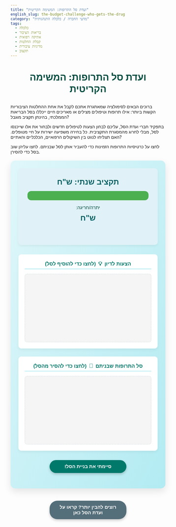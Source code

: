```yaml
---
title: "ועדת סל התרופות: המשימה הקריטית"
english_slug: the-budget-challenge-who-gets-the-drug
category: "מדעי החברה / כלכלה התנהגותית"
tags:
  - כלכלה
  - בריאות הציבור
  - אתיקה רפואית
  - קבלת החלטות
  - מדיניות ציבורית
  - תקצוב
---
```

# ועדת סל התרופות: המשימה הקריטית

ברוכים הבאים לסימולציה שמאתגרת אתכם לקבל את אחת ההחלטות הציבוריות הקשות ביותר: אילו תרופות וטיפולים מצילים או מאריכים חיים ייכללו בסל הבריאות הממלכתי, בהינתן תקציב מוגבל?

בתפקיד חברי ועדת הסל, עליכם לבחון הצעות לטיפולים חדשים ולבחור את אלו שייכנסו לסל, מבלי לחרוג מהמסגרת התקציבית. כל בחירה משפיעה ישירות על חיי מטופלים. האם תצליחו לנווט בין השיקולים הרפואיים, הכלכליים והאתיים?

לחצו על כרטיסיות התרופות הזמינות כדי להעביר אותן לסל שבניתם. לחצו עליהן שוב בסל כדי להסירן.

<div class="app-container" dir="rtl">
    <div class="budget-area">
        <h2>תקציב שנתי: <span id="total-budget"></span> ש"ח</h2>
        <div class="budget-bar-container">
            <div id="budget-bar" class="budget-bar"></div>
        </div>
         <p class="budget-label">יתרה/חריגה:</p>
        <h2><span id="current-budget"></span> ש"ח</h2>
        <p id="budget-status" class="budget-status"></p>
    </div>
    <div class="proposals-and-basket">
        <div class="available-proposals panel">
            <h3>הצעות לדיון <span class="icon">💡</span> (לחצו כדי להוסיף לסל)</h3>
            <div id="proposals-list" class="proposals-list list">
                <!-- Drug proposal cards will be rendered here -->
            </div>
        </div>
        <div class="drug-basket panel">
            <h3>סל התרופות שבניתם <span class="icon">🛒</span> (לחצו כדי להסיר מהסל)</h3>
            <div id="basket-list" class="basket-list list">
                <!-- Selected drug cards will be rendered here -->
            </div>
        </div>
    </div>
    <button id="finish-button" class="action-button">סיימתי את בניית הסל!</button>
    <div id="results-area" class="results-area hidden panel">
        <h3><span class="icon">📊</span> סיכום החלטות הסל שלכם</h3>
        <div id="results-content">
            <!-- Results will be displayed here -->
        </div>
    </div>
</div>

<style>
/* General Styles */
.app-container {
    font-family: 'Arial', sans-serif;
    max-width: 1100px;
    margin: 20px auto;
    padding: 25px;
    background: linear-gradient(to bottom right, #e0f7fa, #b2ebf2); /* Soft gradient background */
    border-radius: 15px;
    box-shadow: 0 10px 25px rgba(0, 0, 0, 0.1);
    direction: rtl; /* Hebrew support */
    text-align: right;
    overflow: hidden; /* Clear floats/margins */
}

h1 {
    color: #004d40; /* Dark Teal */
    text-align: center;
    margin-bottom: 30px;
    font-size: 2.2em;
    font-weight: bold;
}

h2 {
     color: #006064; /* Cyan-Teal */
     text-align: center;
     margin: 10px 0;
     font-size: 1.8em;
}

h3 {
    color: #00796b; /* Teal */
    margin-top: 0;
    margin-bottom: 15px;
    padding-bottom: 5px;
    border-bottom: 2px solid #b2ebf2; /* Light Cyan */
    display: flex;
    align-items: center;
    justify-content: center; /* Center align headings */
    gap: 8px; /* Space between text and icon */
}

.icon {
    font-size: 1.1em;
}

.panel {
    background-color: #ffffff;
    border: 1px solid #e0f7fa; /* Light border */
    border-radius: 10px;
    padding: 20px;
    box-shadow: 0 4px 10px rgba(0, 0, 0, 0.05);
}

/* Budget Area */
.budget-area {
    margin-bottom: 30px;
    padding: 20px;
    background-color: #e0f2f7; /* Very Light Blue-Green */
    border-radius: 10px;
    text-align: center;
    box-shadow: 0 4px 8px rgba(0, 0, 0, 0.05);
}

.budget-label {
     font-size: 1.1em;
     color: #004d40;
     margin-bottom: 5px;
}

.budget-area h2 span {
    font-weight: bold;
    color: #004d40; /* Dark Teal */
}


.budget-bar-container {
    width: 95%;
    margin: 15px auto;
    background-color: #b2dfdb; /* Light Teal */
    border-radius: 12px;
    overflow: hidden;
    height: 30px;
    box-shadow: inset 0 2px 5px rgba(0, 0, 0, 0.1);
}

.budget-bar {
    height: 100%;
    width: 100%; /* Starts full */
    background-color: #4CAF50; /* Green */
    transition: width 0.8s ease-in-out, background-color 0.8s ease-in-out; /* Smoother transition */
    border-radius: 12px; /* Match container radius */
}

.budget-bar.over-budget {
    background-color: #e53935; /* Red */
     animation: pulse-red 1s infinite alternate; /* Add pulsing animation for over budget */
}

@keyframes pulse-red {
    from { background-color: #e53935; }
    to { background-color: #ff5252; }
}


.budget-status {
    font-weight: bold;
    margin-top: 15px;
    font-size: 1.1em;
    min-height: 1.5em; /* Prevent layout shift */
}

.budget-status.over-budget {
    color: #e53935; /* Red */
}

/* Proposals and Basket Layout */
.proposals-and-basket {
    display: flex;
    flex-wrap: wrap;
    gap: 25px; /* Increased gap */
    margin-bottom: 30px;
}

.available-proposals, .drug-basket {
    flex: 1;
    min-width: 320px; /* Adjusted min-width */
}

.list {
    min-height: 200px; /* Increased visual space */
    padding: 10px; /* Added padding */
    background-color: #f5f5f5; /* Light grey background for list area */
    border-radius: 8px;
    border: 1px dashed #cfd8dc; /* Dashed border to indicate drop area */
}

.proposals-list .drug-card {
     border-color: #e0f7fa; /* Light border */
     background-color: #e0f7fa; /* Very Light Blue-Green */
}

.basket-list .drug-card {
    border-color: #b2ebf2; /* Light border */
    background-color: #b2ebf2; /* Light Cyan */
}

/* Drug Cards */
.drug-card {
    border: 1px solid; /* Border color set in parent list */
    border-radius: 8px;
    padding: 15px; /* Increased padding */
    margin-bottom: 12px; /* Increased margin */
    cursor: pointer;
    transition: transform 0.2s ease-in-out, box-shadow 0.2s ease-in-out, opacity 0.3s ease; /* Added opacity transition */
    position: relative; /* Needed for potential animations */
    box-shadow: 0 2px 5px rgba(0, 0, 0, 0.05);
}

.drug-card:hover {
    transform: translateY(-5px) scale(1.02); /* More pronounced hover effect */
    box-shadow: 0 8px 15px rgba(0, 0, 0, 0.15);
    background-color: #ffffff; /* White on hover */
}

.drug-card h4 {
    margin-top: 0;
    margin-bottom: 8px; /* Increased margin */
    color: #004d40; /* Dark Teal */
    font-size: 1.1em;
    font-weight: bold;
}

.drug-card p {
    margin: 5px 0; /* Increased margin */
    font-size: 0.95em;
    color: #555;
    line-height: 1.4;
}

.drug-card p strong {
    color: #333;
}

.drug-card .cost {
    font-weight: bold;
    color: #c62828; /* Dark Red */
    font-size: 1.05em;
}

/* Buttons */
button {
    display: block;
    width: 250px; /* Increased width */
    margin: 25px auto; /* Increased margin */
    padding: 12px 25px; /* Increased padding */
    background-color: #00796b; /* Teal */
    color: white;
    border: none;
    border-radius: 25px; /* Pill shape */
    cursor: pointer;
    font-size: 1.1em;
    font-weight: bold;
    transition: background-color 0.3s ease, transform 0.1s ease; /* Smooth transition */
    box-shadow: 0 4px 8px rgba(0, 0, 0, 0.2);
}

button:hover {
    background-color: #004d40; /* Darker Teal */
    transform: translateY(-2px);
    box-shadow: 0 6px 12px rgba(0, 0, 0, 0.3);
}

button:active {
    transform: translateY(0);
    box-shadow: 0 2px 5px rgba(0, 0, 0, 0.2);
}

#toggle-explanation {
    background-color: #546e7a; /* Blue-grey */
     margin-top: 40px; /* More space above explanation toggle */
}
#toggle-explanation:hover {
     background-color: #37474f; /* Darker blue-grey */
}


/* Results Area */
.results-area {
    margin-top: 30px; /* Increased margin */
    background-color: #e0f7fa; /* Light blue-green */
    border-color: #b2ebf2;
}

.results-area h3 {
     color: #00796b; /* Teal */
     border-bottom-color: #b2ebf2;
}

.results-area p {
    font-size: 1.05em;
    margin-bottom: 10px;
    line-height: 1.5;
}

.results-area strong {
    color: #004d40; /* Dark Teal */
}

.results-area ul {
    list-style: none; /* Remove default list style */
    padding: 0;
    margin-top: 20px;
}

.results-area li {
    background-color: #ffffff; /* White background for list items */
    border: 1px solid #b2ebf2; /* Light border */
    border-radius: 8px;
    padding: 12px;
    margin-bottom: 10px;
    box-shadow: 0 2px 5px rgba(0, 0, 0, 0.05);
}

.results-area li strong {
    color: #00796b; /* Teal */
}

.results-area .budget-warning {
    color: #c62828; /* Dark Red */
    font-weight: bold;
    margin-top: 20px;
    padding: 15px;
    background-color: #ffebee; /* Very light red */
    border: 1px solid #ef9a9a; /* Light red border */
    border-radius: 8px;
    text-align: center;
}

.results-area .budget-suggestion {
    color: #fbc02d; /* Dark Yellow */
    font-weight: bold;
     margin-top: 20px;
    padding: 15px;
    background-color: #fffde7; /* Very light yellow */
    border: 1px solid #fff59d; /* Light yellow border */
    border-radius: 8px;
    text-align: center;
}


.hidden {
    display: none;
}

/* Explanation Area */
.explanation {
    margin-top: 20px;
    padding: 20px;
    border: 1px solid #ffcc80; /* Light orange border */
    border-radius: 10px;
    background-color: #fff3e0; /* Light orange */
    box-shadow: 0 4px 10px rgba(0, 0, 0, 0.05);
}

.explanation h2, .explanation h3 {
    color: #e65100; /* Darker orange */
    border-bottom-color: #ffcc80; /* Light orange border */
}

.explanation p {
    color: #4e342e; /* Brownish text */
    line-height: 1.6;
    margin-bottom: 15px;
}

.explanation ul {
     padding-right: 20px;
     list-style: disc;
     color: #4e342e;
}

.explanation li {
     margin-bottom: 8px;
}

.explanation li strong {
    color: #d84315; /* Orange-Red */
}


/* Responsive adjustments */
@media (max-width: 768px) {
    .proposals-and-basket {
        flex-direction: column;
        gap: 15px;
    }

    .available-proposals, .drug-basket {
        min-width: 95%;
    }

    button {
        width: 90%;
        padding: 10px 20px;
        font-size: 1em;
    }

     h1 { font-size: 1.8em; }
     h2 { font-size: 1.5em; }
     h3 { font-size: 1.2em; }

     .panel { padding: 15px; }
     .drug-card { padding: 12px; }
     .results-area li { padding: 10px; }
}

</style>

<button id="toggle-explanation">רוצים להבין יותר? קראו על ועדת הסל כאן</button>
<div id="explanation" class="explanation hidden">
    <h2>רקע והסבר: ועדת סל התרופות</h2>
    <p>כפי שחוויתם בסימולציה, תהליך ההחלטה אילו תרופות וטכנולוגיות רפואיות ייכנסו לסל הבריאות הממלכתי הוא מורכב, טעון, וכרוך בדילמות קשות. הסימולציה נועדה לדמות את האתגרים העומדים בפני ועדת סל התרופות בישראל.</p>

    <h3>מהי ועדת סל התרופות ותפקידה?</h3>
    <p>ועדת סל שירותי הבריאות היא ועדה ציבורית הממונה על ידי שר הבריאות. תפקידה המרכזי הוא להחליט אילו תרופות, טכנולוגיות וטיפולים רפואיים חדשים ייכללו בסל שירותי הבריאות הממלכתי. הסל הוא רשימה של כל הטיפולים והשירותים שמשרד הבריאות וקופות החולים מחויבים לממן למבוטחים בישראל. מדי שנה מקצה המדינה תקציב נוסף מוגבל להרחבת הסל, והוועדה צריכה לבחור אילו מההצעות הרבות שהוגשו ייכללו בו במסגרת התקציב.</p>

    <h3>הקונפליקט הבסיסי: משאבים מוגבלים מול צרכים בלתי מוגבלים</h3>
    <p>זהו לב הדילמה. הצרכים הרפואיים בחברה הם עצומים ותמיד יהיו חידושים רפואיים יקרים שיכולים לעזור לחולים רבים או מעטים. לעומת זאת, התקציב המוקצה להרחבת הסל מוגבל. עובדה זו יוצרת מצב בו לא ניתן להכניס את כל התרופות והטכנולוגיות המומלצות, ונדרשת בחירה כואבת - מי יקבל טיפול מציל או מאריך חיים ומי לא.</p>

    <h3>הקריטריונים המנחים את הועדה</h3>
    <p>הוועדה מתבססת על קריטריונים מוגדרים, אך אופן יישומם כרוך בפרשנות ובאיזונים:
    <ul>
        <li><strong>עלות-תועלת:</strong> האם התועלת הבריאותית (הארכת חיים, שיפור איכות חיים) שמספקת התרופה מצדיקה את עלותה?</li>
        <li><strong>חומרת המחלה:</strong> האם מדובר במחלה קשה, מסכנת חיים או גורמת סבל רב? ניתנת לרוב עדיפות לטיפול במחלות קשות יותר.</li>
        <li><strong>היקף האוכלוסיה:</strong> כמה מטופלים פוטנציאליים ייהנו מהטיפול? טיפולים למחלות נפוצות משפיעים על רבים, בעוד טיפולים למחלות נדירות משפיעים על קבוצה קטנה.</li>
        <li><strong>היבטים אתיים וחברתיים:</strong> שיקולים כמו טיפול בילדים, חולים סופניים (טיפול פליאטיבי), צדק חברתי (האם התרופה זמינה רק לעשירים בלעדי הסל?), מחלות נדירות ("יתום" תרופתי).</li>
    </ul>
    </p>

    <h3>מושגים מרכזיים כמו QALY</h3>
    <p>אחד הכלים המשמשים להערכת עלות-תועלת הוא ה-QALY (Quality-Adjusted Life Year) - "שנת חיים מותאמת לאיכות". QALY מנסה לכמת את התועלת של טיפול לא רק לפי הארכת חיים, אלא גם לפי איכות החיים בשנים שהתווספו. שנת חיים בבריאות מלאה נחשבת ל-1 QALY, בעוד שנת חיים עם מחלה קשה או מוגבלות מקבלת ציון נמוך יותר (למשל 0.5 QALY). על ידי חישוב עלות לכל QALY שהטיפול מוסיף, ניתן להשוות יחסית בין טיפולים שונים המשפיעים באופן שונה על חיים ואיכות חיים.</p>

    <h3>הדילמות המוסריות והחברתיות</h3>
    <p>ההחלטות בוועדת הסל אינן רק כלכליות או קליניות. הן נוגעות ישירות לחיי אדם, לסבל, לתקווה ולאכזבה. הדילמות כוללות: האם לתעדף הארכת חיים על פני שיפור איכות חיים? האם להשקיע משאבים עצומים במחלה נדירה לעומת טיפול זול ויעיל למחלה נפוצה? כיצד מתייחסים לחולים סופניים? לחולים ש"אשמים" במחלתם (למשל, מעשנים)? זו אחריות ציבורית כבדה.</p>

    <h3>השפעת גורמים חיצוניים</h3>
    <p>הוועדה פועלת תחת לחץ ציבורי ותקשורתי משמעותי. סיפורים אישיים של חולים בתקשורת, קמפיינים ציבוריים, ולעיתים גם לובינג של חברות תרופות, משפיעים על השיח הציבורי ועל האווירה סביב החלטות הוועדה, גם אם ההחלטות הפורמליות מתבססות על הקריטריונים.</p>

    <h3>מדוע התהליך הכרחי, קשה ושקוף</h3>
    <p>על אף הקושי והכאב הכרוכים בו, תהליך קבלת ההחלטות על סל הבריאות הכרחי בחברה מודרנית עם משאבים מוגבלים. השקיפות היחסית של עבודת הוועדה (הדיונים מתועדים, ההחלטות מנומקות) חשובה לאמון הציבור במערכת, גם כשההחלטות קשות ומאכזבות. הסימולציה נועדה להדגיש את המורכבות של התהליך ולהמחיש שאין לו בהכרח "פתרון אחד נכון", אלא הוא תוצר של איזונים ערכיים, כלכליים וקליניים.</p>
</div>

<script>
document.addEventListener('DOMContentLoaded', () => {
    const totalBudget = 500000000; // 500 million
    let currentSpent = 0;
    const drugs = [
        { id: 1, name: "תרופה לסרטן נדיר", cost_per_patient: 800000, num_patients: 100, total_cost: 80000000, efficacy: "מאריך חיים בשנים רבות, שיפור דרמטי באיכות חיים", severity: "מחלת סרטן נדירה, קטלנית ללא טיפול", ethical_considerations: "טיפול מציל חיים", category: "סרטן", impact_level: "High" },
        { id: 2, name: "תרופה למחלה אוטואימונית קשה", cost_per_patient: 250000, num_patients: 500, total_cost: 125000000, efficacy: "שיפור משמעותי באיכות חיים, הפחתת נכות", severity: "מחלה כרונית קשה, גורמת נכות", ethical_considerations: "", category: "אוטואימוני", impact_level: "Medium-High" },
        { id: 3, name: "טיפול חדשני לסיבוכי סוכרת", cost_per_patient: 30000, num_patients: 5000, total_cost: 150000000, efficacy: "מניעת הידרדרות ותחלואה משנית", severity: "מחלה כרונית נפוצה, בעלת סיבוכים קשים", ethical_considerations: "השפעה על אוכלוסייה גדולה", category: "סוכרת", impact_level: "High-Volume" },
        { id: 4, name: "תרופה למחלה גנטית קטלנית בילדים", cost_per_patient: 1200000, num_patients: 50, total_cost: 60000000, efficacy: "מציל חיים, מאפשר התפתחות תקינה", severity: "מחלה גנטית נדירה וקטלנית בילדים", ethical_considerations: "טיפול בילדים, מחלה נדירה", category: "מחלות נדירות", impact_level: "Critical-Rare" },
        { id: 5, name: "טיפול מונע לאירוע מוחי חוזר", cost_per_patient: 5000, num_patients: 10000, total_cost: 50000000, efficacy: "מניעת אירועים מוחיים בסיכון גבוה", severity: "מניעת תחלואה קשה", ethical_considerations: "טיפול מונע, השפעה רחבה", category: "קרדיו-וסקולרי", impact_level: "Prevention-Volume" },
        { id: 6, name: "טיפול פליאטיבי לחולים סופניים", cost_per_patient: 150000, num_patients: 200, total_cost: 30000000, efficacy: "שיפור דרמטי באיכות החיים והפחתת סבל בחודשי חיים אחרונים", severity: "מחלה סופנית", ethical_considerations: "טיפול בסוף חיים, כבוד האדם", category: "פליאטיבי", impact_level: "Palliative" },
        { id: 7, name: "תרופה למחלת נפש קשה ועמידה לטיפול", cost_per_patient: 200000, num_patients: 300, total_cost: 60000000, efficacy: "מאפשר חזרה לתפקוד מלא, מונע אשפוזים", severity: "מחלת נפש קשה, מגבילה מאוד", ethical_considerations: "בריאות הנפש", category: "פסיכיאטריה", impact_level: "Quality-of-Life" },
        { id: 8, name: "טיפול חדשני בכאב כרוני קשה", cost_per_patient: 10000, num_patients: 8000, total_cost: 80000000, efficacy: "הפחתה משמעותית של כאב כרוני", severity: "מצב כרוני פוגע באיכות החיים", ethical_considerations: "", category: "כאב", impact_level: "Symptom-Relief" }
    ];

    let availableDrugs = [...drugs];
    let selectedDrugs = [];

    const proposalsList = document.getElementById('proposals-list');
    const basketList = document.getElementById('basket-list');
    const currentBudgetSpan = document.getElementById('current-budget');
    const totalBudgetSpan = document.getElementById('total-budget');
    const budgetBar = document.getElementById('budget-bar');
    const budgetStatus = document.getElementById('budget-status');
    const finishButton = document.getElementById('finish-button');
    const resultsArea = document.getElementById('results-area');
    const resultsContent = document.getElementById('results-content');
    const toggleExplanationButton = document.getElementById('toggle-explanation');
    const explanationDiv = document.getElementById('explanation');

    totalBudgetSpan.textContent = formatCurrency(totalBudget);

    function formatCurrency(amount) {
         // Use minimumFractionDigits: 0 to avoid decimals for whole numbers
         return amount.toLocaleString('he-IL', { minimumFractionDigits: 0 });
    }

    function updateBudgetDisplay() {
        currentSpent = selectedDrugs.reduce((sum, drug) => sum + drug.total_cost, 0);
        const remainingBudget = totalBudget - currentSpent;
        currentBudgetSpan.textContent = formatCurrency(remainingBudget);

        const budgetPercentage = Math.max(0, (totalBudget - currentSpent) / totalBudget) * 100;
        budgetBar.style.width = budgetPercentage + '%';

        if (remainingBudget < 0) {
            budgetBar.classList.add('over-budget');
            // budgetBar.style.width = '100%'; // Keep width for visual context
            budgetStatus.textContent = `חריגה מהתקציב בסך: ${formatCurrency(Math.abs(remainingBudget))} ש"ח`;
            budgetStatus.classList.add('over-budget');
             budgetStatus.classList.remove('within-budget');
        } else if (remainingBudget === totalBudget) {
             budgetBar.classList.remove('over-budget');
             budgetStatus.textContent = 'הסל ריק, כל התקציב זמין';
             budgetStatus.classList.remove('over-budget', 'within-budget');

        }
        else {
            budgetBar.classList.remove('over-budget');
             budgetStatus.textContent = `${formatCurrency(remainingBudget)} ש"ח נותרו בתקציב`;
             budgetStatus.classList.remove('over-budget');
             budgetStatus.classList.add('within-budget');

             if (budgetPercentage > 50) budgetBar.style.backgroundColor = '#4CAF50'; // Green
             else if (budgetPercentage > 10) budgetBar.style.backgroundColor = '#ffc107'; // Yellow
             else budgetBar.style.backgroundColor = '#ff9800'; // Orange
        }
         // Update button state
        // finishButton.disabled = currentSpent === 0; // Optional: Disable finish if nothing is selected
    }

    function renderDrugs(listElement, drugsArray, inBasket = false) {
        listElement.innerHTML = '';
        if (drugsArray.length === 0) {
             listElement.innerHTML = inBasket
                ? '<p style="text-align:center; color:#777; padding-top: 20px;">הסל ריק. לחצו על הצעות מהרשימה משמאל כדי להוסיף אותן.</p>'
                : '<p style="text-align:center; color:#777; padding-top: 20px;">אין הצעות נוספות לדיון כרגע.</p>';
             listElement.classList.add('empty');
        } else {
             listElement.classList.remove('empty');
             drugsArray.forEach(drug => {
                 const card = document.createElement('div');
                 card.classList.add('drug-card');
                 card.dataset.id = drug.id;
                 card.dataset.inBasket = inBasket; // Mark card source/destination
                 card.innerHTML = `
                    <h4>${drug.name}</h4>
                    <p><strong>עלות כוללת:</strong> <span class="cost">${formatCurrency(drug.total_cost)} ש"ח</span></p>
                    <p><strong>מטופלים:</strong> ${drug.num_patients.toLocaleString('he-IL')}</p>
                    <p><strong>יעילות:</strong> ${drug.efficacy}</p>
                    <p><strong>חומרת מחלה:</strong> ${drug.severity}</p>
                    ${drug.ethical_considerations ? `<p><strong>שיקול נוסף:</strong> ${drug.ethical_considerations}</p>` : ''}
                 `;

                // Add simple animation class before appending
                card.style.opacity = 0; // Start invisible
                listElement.appendChild(card);
                requestAnimationFrame(() => {
                    card.style.opacity = 1; // Fade in
                });
             });
        }
    }

    function moveDrug(drugId) {
        const drugIndexAvailable = availableDrugs.findIndex(d => d.id === drugId);
        const drugIndexSelected = selectedDrugs.findIndex(d => d.id === drugId);

        let drugToMove;
        let sourceList, destList, sourceArray, destArray;

        if (drugIndexAvailable !== -1) { // Drug is in available list, move to basket
            drugToMove = availableDrugs[drugIndexAvailable];
            sourceArray = availableDrugs;
            destArray = selectedDrugs;
            sourceList = proposalsList;
            destList = basketList;
        } else if (drugIndexSelected !== -1) { // Drug is in basket, move back to available
            drugToMove = selectedDrugs[drugIndexSelected];
            sourceArray = selectedDrugs;
            destArray = availableDrugs;
            sourceList = basketList;
            destList = proposalsList;
        } else {
            return; // Drug not found
        }

        // Add animation class before removal
        const cardElement = sourceList.querySelector(`.drug-card[data-id="${drugId}"]`);
        if (cardElement) {
             cardElement.style.opacity = 0; // Fade out
             cardElement.style.transform = 'scale(0.9)'; // Shrink slightly
             cardElement.style.transition = 'transform 0.3s ease, opacity 0.3s ease';


            setTimeout(() => {
                 // Remove from source array and add to destination array
                 const indexInSource = sourceArray.findIndex(d => d.id === drugId);
                 if (indexInSource !== -1) {
                      const [movedDrug] = sourceArray.splice(indexInSource, 1);
                      destArray.push(movedDrug);
                 }

                // Re-render lists
                renderDrugs(proposalsList, availableDrugs, false);
                renderDrugs(basketList, selectedDrugs, true);
                updateBudgetDisplay();
            }, 300); // Match animation duration
        } else {
             // Fallback if element not found (shouldn't happen with delegation)
             const indexInSource = sourceArray.findIndex(d => d.id === drugId);
                 if (indexInSource !== -1) {
                      const [movedDrug] = sourceArray.splice(indexInSource, 1);
                      destArray.push(movedDrug);
                 }
                renderDrugs(proposalsList, availableDrugs, false);
                renderDrugs(basketList, selectedDrugs, true);
                updateBudgetDisplay();
        }
    }

    function calculateResults() {
        const totalSpent = selectedDrugs.reduce((sum, drug) => sum + drug.total_cost, 0);
        const totalPatientsCovered = selectedDrugs.reduce((sum, drug) => sum + drug.num_patients, 0);
        const budgetDifference = totalBudget - totalSpent;

        let resultsHtml = `
            <p><strong>התקציב השנתי המוגדר:</strong> ${formatCurrency(totalBudget)} ש"ח</p>
            <p><strong>סך ההוצאה בסל שבניתם:</strong> ${formatCurrency(totalSpent)} ש"ח</p>
            <p><strong>יתרת/חריגת תקציב:</strong>
                ${budgetDifference >= 0
                    ? `<span style="color: #2e7d32; font-weight: bold;">${formatCurrency(budgetDifference)} ש"ח נותרו</span>`
                    : `<span style="color: #c62828; font-weight: bold;">${formatCurrency(Math.abs(budgetDifference))} ש"ח חריגה</span>`}
            </p>
            <p><strong>מספר המטופלים שיקבלו טיפול מהסל שבניתם (משוער):</strong> ${totalPatientsCovered.toLocaleString('he-IL')}</p>
            <h4><span class="icon">💊</span> רשימת התרופות שנבחרו לסל שלכם:</h4>
            <ul>
        `;

        if (selectedDrugs.length === 0) {
            resultsHtml += '<li>לא נבחרו תרופות לסל. אף מטופל לא יקבל טיפול מהרשימה המוצעת.</li>';
        } else {
             // Sort selected drugs perhaps by cost or category for readability?
            selectedDrugs.sort((a, b) => a.total_cost - b.total_cost); // Example sort
            selectedDrugs.forEach(drug => {
                resultsHtml += `<li><strong>${drug.name}:</strong> (עבור ${drug.num_patients.toLocaleString('he-IL')} מטופלים, עלות: ${formatCurrency(drug.total_cost)} ש"ח). יעילות: ${drug.efficacy}. חומרה: ${drug.severity}. ${drug.ethical_considerations ? `שיקול: ${drug.ethical_considerations}` : ''}</li>`;
            });
        }

        resultsHtml += '</ul>';

        if (Math.abs(budgetDifference) > totalBudget * 0.02 && budgetDifference < 0) { // Significant overspend (more than 2%)
             resultsHtml += `<p class="budget-warning"><span class="icon">⚠️</span> שימו לב: הסל שבניתם חורג משמעותית מהתקציב המוקצה (${formatCurrency(Math.abs(budgetDifference))} ש"ח). במציאות, היה צורך לבצע קיצוצים כואבים נוספים כדי לעמוד במסגרת.</p>`;
        } else if (budgetDifference > totalBudget * 0.05 && budgetDifference >= 0) { // Significant underspend (more than 5%)
             resultsHtml += `<p class="budget-suggestion"><span class="icon">💡</span> שימו לב: נותר חלק משמעותי מהתקציב (${formatCurrency(budgetDifference)} ש"ח). אולי יכולתם להוסיף עוד טיפולים מועילים כדי לסייע ליותר מטופלים?</p>`;
        } else if (budgetDifference >= 0 && budgetDifference <= totalBudget * 0.02) { // Close to budget
             resultsHtml += `<p style="color: #2e7d32; font-weight: bold; text-align: center; margin-top: 20px;"><span class="icon">✅</span> כל הכבוד! עמדתם במסגרת התקציב בהצלחה.</p>`;
        }


        resultsContent.innerHTML = resultsHtml;
        resultsArea.classList.remove('hidden');
         resultsArea.scrollIntoView({ behavior: 'smooth', block: 'start' }); // Scroll to results
    }

    // Event listeners for drug cards (using delegation)
    proposalsList.addEventListener('click', (event) => {
        const card = event.target.closest('.drug-card');
        if (card && card.dataset.inBasket === 'false') {
            const drugId = parseInt(card.dataset.id);
            moveDrug(drugId);
        }
    });

    basketList.addEventListener('click', (event) => {
        const card = event.target.closest('.drug-card');
        if (card && card.dataset.inBasket === 'true') {
            const drugId = parseInt(card.dataset.id);
            moveDrug(drugId);
        }
    });

    finishButton.addEventListener('click', calculateResults);

    toggleExplanationButton.addEventListener('click', () => {
        explanationDiv.classList.toggle('hidden');
        if (!explanationDiv.classList.contains('hidden')) {
             explanationDiv.scrollIntoView({ behavior: 'smooth', block: 'start' });
        }
    });

    // Initial render
    renderDrugs(proposalsList, availableDrugs, false);
    renderDrugs(basketList, selectedDrugs, true); // Render basket list with placeholder if empty
    updateBudgetDisplay();
});
</script>